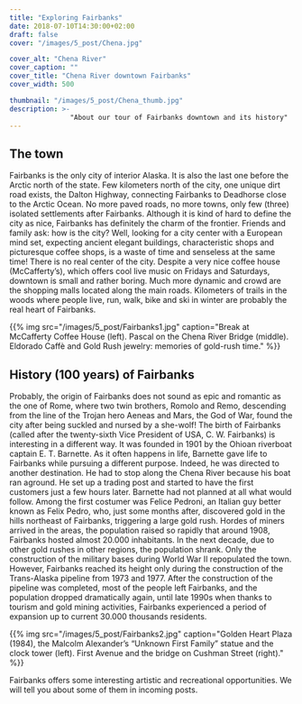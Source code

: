 ```yaml
---
title: "Exploring Fairbanks"
date: 2018-07-10T14:30:00+02:00
draft: false
cover: "/images/5_post/Chena.jpg"

cover_alt: "Chena River"
cover_caption: ""
cover_title: "Chena River downtown Fairbanks"
cover_width: 500

thumbnail: "/images/5_post/Chena_thumb.jpg"
description: >-
               "About our tour of Fairbanks downtown and its history" 
---
```

## The town

Fairbanks is the only city of interior Alaska. It is also the last one before the Arctic north of the state. Few kilometers north of the city, one unique dirt road exists, the Dalton Highway, connecting Fairbanks to Deadhorse close to the Arctic Ocean. No more paved roads, no more towns, only few (three) isolated settlements after Fairbanks. Although it is kind of hard to define the city as nice, Fairbanks has definitely the charm of the frontier. Friends and family ask: how is the city? Well, looking for a city center with a European mind set, expecting ancient elegant buildings, characteristic shops and picturesque coffee shops, is a waste of time and senseless at the same time! There is no real center of the city. Despite a very nice coffee house (McCafferty’s), which offers cool live music on Fridays and Saturdays, downtown is small and rather boring. Much more dynamic and crowd are the shopping malls located along the main roads. Kilometers of trails in the woods where people live, run, walk, bike and ski in winter are probably the real heart of Fairbanks.

{{% img src="/images/5_post/Fairbanks1.jpg" caption="Break at McCafferty Coffee House (left). Pascal on the Chena River Bridge (middle). Eldorado Caffè and Gold Rush jewelry: memories of gold-rush time." %}}

## History (100 years) of Fairbanks

Probably, the origin of Fairbanks does not sound as epic and romantic as the one of Rome, where two twin brothers, Romolo and Remo, descending from the line of the Trojan hero Aeneas and Mars, the God of War, found the city after being suckled and nursed by a she-wolf! The birth of Fairbanks (called after the twenty-sixth Vice President of USA, C. W. Fairbanks) is interesting in a different way. It was founded in 1901 by the Ohioan riverboat captain E. T. Barnette. As it often happens in life, Barnette gave life to Fairbanks while pursuing a different purpose. Indeed, he was directed to another destination. He had to stop along the Chena River because his boat ran aground. He set up a trading post and started to have the first customers just a few hours later. Barnette had not planned at all what would follow. Among the first costumer was Felice Pedroni, an Italian guy better known as Felix Pedro, who, just some months after, discovered gold in the hills northeast of Fairbanks, triggering a large gold rush. Hordes of miners arrived in the areas, the population raised so rapidly that around 1908, Fairbanks hosted almost 20.000 inhabitants. In the next decade, due to other gold rushes in other regions, the population shrank. Only the construction of the military bases during World War II repopulated the town. However, Fairbanks reached its height only during the construction of the Trans-Alaska pipeline from 1973 and 1977. After the construction of the pipeline was completed, most of the people left Fairbanks, and the population dropped dramatically again, until late 1990s when thanks to tourism and gold mining activities, Fairbanks experienced a period of expansion up to current 30.000 thousands residents.

{{% img src="/images/5_post/Fairbanks2.jpg" caption="Golden Heart Plaza (1984), the Malcolm Alexander’s “Unknown First Family” statue and the clock tower (left). First Avenue and the bridge on Cushman Street (right)." %}}

Fairbanks offers some interesting artistic and recreational opportunities. We will tell you about some of them in incoming posts. 

